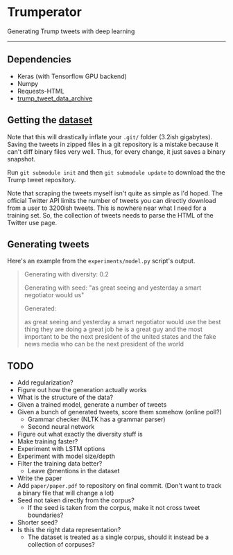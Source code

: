 # Trumperator

Generating Trump tweets with deep learning

---

## Dependencies

* Keras (with Tensorflow GPU backend)
* Numpy
* Requests-HTML
* [trump_tweet_data_archive](http://www.trumptwitterarchive.com/)

## Getting the [dataset](https://github.com/bpb27/trump_tweet_data_archive)

Note that this will drastically inflate your `.git/` folder (3.2ish gigabytes). Saving the tweets in zipped files in a git repository is a mistake because it can't diff binary files very well. Thus, for every change, it just saves a binary snapshot.

Run `git submodule init` and then `git submodule update` to download the the Trump tweet repository.

Note that scraping the tweets myself isn't quite as simple as I'd hoped. The official Twitter API limits the number of tweets you can directly download from a user to 3200ish tweets. This is nowhere near what I need for a training set. So, the collection of tweets needs to parse the HTML of the Twitter use page.

## Generating tweets

Here's an example from the `experiments/model.py` script's output.

> Generating with diversity: 0.2
>
> Generating with seed: "as great seeing and yesterday a smart negotiator would us"
>
> Generated:
>
> as great seeing and yesterday a smart negotiator would use the best thing they are doing a great job he is a great guy and the most important to be the next president of the united states  and the fake news media who can be the next president of the world

## TODO

* Add regularization?
* Figure out how the generation actually works
* What is the structure of the data?
* Given a trained model, generate a number of tweets
* Given a bunch of generated tweets, score them somehow (online poll?)
  * Grammar checker (NLTK has a grammar parser)
  * Second neural network
* Figure out what exactly the diversity stuff is
* Make training faster?
* Experiment with LSTM options
* Experiment with model size/depth
* Filter the training data better?
  * Leave @mentions in the dataset
* Write the paper
* Add `paper/paper.pdf` to repository on final commit. (Don't want to track a binary file that will change a lot)
* Seed not taken directly from the corpus?
  * If the seed is taken from the corpus, make it not cross tweet boundaries?
* Shorter seed?
* Is this the right data representation?
  * The dataset is treated as a single corpus, should it instead be a collection of corpuses?
